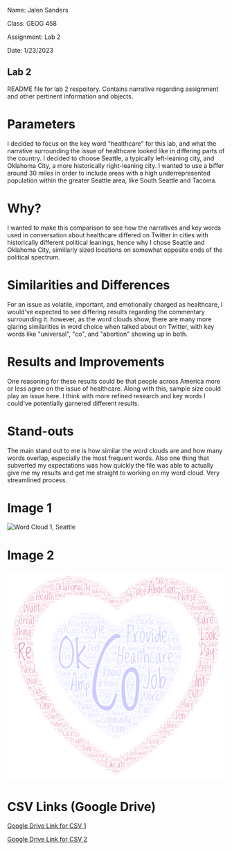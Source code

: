 Name: Jalen Sanders

Class: GEOG 458

Assignment: Lab 2

Date: 1/23/2023


## Lab 2
README file for lab 2 respoitory. Contains narrative regarding assignment and other pertinent information and objects.


# Parameters
I decided to focus on the key word "healthcare" for this lab, and what the narrative surrounding the issue of healthcare looked like in differing parts of the country. I decided to choose Seattle, a typically left-leaning city, and Oklahoma City, a more historically right-leaning city. I wanted to use a biffer around 30 miles in order to include areas with a high underrepresented population within the greater Seattle area, like South Seattle and Tacoma.


# Why? 
I wanted to make this comparison to see how the narratives and key words used in conversation about healthcare differed on Twitter in cities with historically different political leanings, hence why I chose Seattle and Oklahoma City, simillarly sized locations on somewhat opposite ends of the political spectrum.


# Similarities and Differences 
For an issue as volatile, important, and emotionally charged as healthcare, I would've expected to see differing results regarding the commentary surrounding it. however, as the word clouds show, there are many more glaring similarities in word choice when talked about on Twitter, with key words like "universal", "co", and "abortion" showing up in both. 


# Results and Improvements
One reasoning for these results could be that people across America more or less agree on the issue of healthcare. Along with this, sample size could play an issue here. I think with more refined research and key words I could've potentially garnered different results. 


# Stand-outs
The main stand out to me is how similar the word clouds are and how many words overlap, especially the most frequent words. Also one thing that subverted my expectations was how quickly the file was able to actually give me my results and get me straight to working on my word cloud. Very streamlined process. 


# Image 1

![Word Cloud 1, Seattle](img/worldcloud-1.png)

# Image 2

![Word Cloud 2, OK City](wordcloud-2.png)


# CSV Links (Google Drive)

[Google Drive Link for CSV 1](https://docs.google.com/spreadsheets/d/1iGF8Vls5cfnKJbJab61IgguYKe70Z8yZU5SRUx_w3Do/edit?usp=sharing)

[Google Drive Link for CSV 2](https://docs.google.com/spreadsheets/d/11vUEEwomoToHZA28tzFeyvVB-Y-V7COJpI9GSt_R4bA/edit?usp=sharing)
